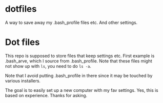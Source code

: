 # dotfiles
A way to save away my .bash_profile files etc. And other settings. 
# Dot files

This repo is supposed to store files that keep settings etc. First example is .bash_arve, which I source from .bash_profile. Note that these files might not show up with `ls`, you need to do `ls -a`.

Note that I avoid putting .bash_profile in there since it may be touched
by various installers. 

The goal is to easily set up a new computer with my fav settings. Yes, this
is based on experience. Thanks for asking.

